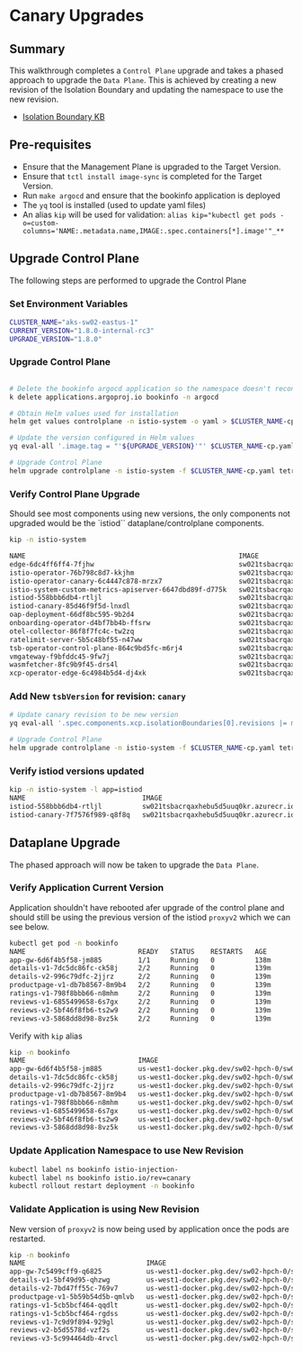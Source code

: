 # Canary Upgrades

## Summary

This walkthrough completes a `Control Plane` upgrade and takes a phased approach to upgrade the `Data Plane`. This is achieved by creating a new revision of the Isolation Boundary and updating the namespace to use the new revision.

- [Isolation Boundary KB](https://docs.tetrate.io/service-bridge/setup/isolation-boundaries)

## Pre-requisites

- Ensure that the Management Plane is upgraded to the Target Version.
- Ensure that `tctl install image-sync` is completed for the Target Version.
- Run `make argocd` and ensure that the bookinfo application is deployed
- The `yq` tool is installed (used to update yaml files)
- An alias `kip` will be used for validation: `alias kip="kubectl get pods -o=custom-columns='NAME:.metadata.name,IMAGE:.spec.containers[*].image'"_**`

## Upgrade Control Plane

The following steps are performed to upgrade the Control Plane

### Set Environment Variables

```sh
CLUSTER_NAME="aks-sw02-eastus-1"
CURRENT_VERSION="1.8.0-internal-rc3"
UPGRADE_VERSION="1.8.0"

```

### Upgrade Control Plane

```sh

# Delete the bookinfo argocd application so the namespace doesn't reconcile
k delete applications.argoproj.io bookinfo -n argocd   

# Obtain Helm values used for installation
helm get values controlplane -n istio-system -o yaml > $CLUSTER_NAME-cp.yaml

# Update the version configured in Helm values
yq eval-all '.image.tag = "'${UPGRADE_VERSION}'"' $CLUSTER_NAME-cp.yaml -i

# Upgrade Control Plane
helm upgrade controlplane -n istio-system -f $CLUSTER_NAME-cp.yaml tetrate-tsb-helm/controlplane --version $UPGRADE_VERSION
```

### Verify Control Plane Upgrade

Should see most components using new versions, the only components not upgraded would be the `istiod`` dataplane/controlplane components.

```sh
kip -n istio-system

NAME                                                     IMAGE
edge-6dc4ff6ff4-7fjhw                                    sw021tsbacrqaxhebu5d5uuq0kr.azurecr.io/xcpd:v1.8.1
istio-operator-76b798c8d7-kkjhm                          sw021tsbacrqaxhebu5d5uuq0kr.azurecr.io/operator:1.19.3-9d7a73d4d6-distroless
istio-operator-canary-6c4447c878-mrzx7                   sw021tsbacrqaxhebu5d5uuq0kr.azurecr.io/operator:1.19.3-9d7a73d4d6-distroless
istio-system-custom-metrics-apiserver-6647dbd89f-d775k   sw021tsbacrqaxhebu5d5uuq0kr.azurecr.io/swck:976d7b6
istiod-558bbb6db4-rtljl                                  sw021tsbacrqaxhebu5d5uuq0kr.azurecr.io/pilot:1.19.3-9d7a73d4d6-distroless
istiod-canary-85d46f9f5d-lnxdl                           sw021tsbacrqaxhebu5d5uuq0kr.azurecr.io/pilot:1.19.3-9d7a73d4d6-distroless
oap-deployment-66df8bc595-9b2d4                          sw021tsbacrqaxhebu5d5uuq0kr.azurecr.io/proxyv2:1.19.3-9d7a73d4d6-distroless,sw021tsbacrqaxhebu5d5uuq0kr.azurecr.io/spm-user:fd0086c4263c33dfcf2d2c6cafefc3827f65c9a2,sw021tsbacrqaxhebu5d5uuq0kr.azurecr.io/proxyv2:1.19.5-f764c5d759-distroless
onboarding-operator-d4bf7bb4b-ffsrw                      sw021tsbacrqaxhebu5d5uuq0kr.azurecr.io/onboarding-operator-server:1.8.0
otel-collector-86f8f7fc4c-tw2zq                          sw021tsbacrqaxhebu5d5uuq0kr.azurecr.io/otelcol:0.89.0,sw021tsbacrqaxhebu5d5uuq0kr.azurecr.io/proxyv2:1.19.5-f764c5d759-distroless
ratelimit-server-5b5c48bf55-n47ww                        sw021tsbacrqaxhebu5d5uuq0kr.azurecr.io/ratelimit:5e1be594-tetrate-v1
tsb-operator-control-plane-864c9bd5fc-m6rj4              sw021tsbacrqaxhebu5d5uuq0kr.azurecr.io/tsboperator-server:1.8.0
vmgateway-f9bfddc45-9fw7j                                sw021tsbacrqaxhebu5d5uuq0kr.azurecr.io/proxyv2:1.19.3-9d7a73d4d6-distroless
wasmfetcher-8fc9b9f45-drs4l                              sw021tsbacrqaxhebu5d5uuq0kr.azurecr.io/wasmfetcher-server:1.8.0
xcp-operator-edge-6c4984b5d4-dj4xk                       sw021tsbacrqaxhebu5d5uuq0kr.azurecr.io/xcp-operator:v1.8.1
```

### Add New `tsbVersion` for revision: `canary`


```sh
# Update canary revision to be new version
yq eval-all '.spec.components.xcp.isolationBoundaries[0].revisions |= map(select(.name == "canary").istio.tsbVersion = "1.8.0")' $CLUSTER_NAME-cp.yaml -i

# Upgrade Control Plane
helm upgrade controlplane -n istio-system -f $CLUSTER_NAME-cp.yaml tetrate-tsb-helm/controlplane --version $UPGRADE_VERSION
```

### Verify istiod versions updated

```sh
kip -n istio-system -l app=istiod
NAME                             IMAGE
istiod-558bbb6db4-rtljl          sw021tsbacrqaxhebu5d5uuq0kr.azurecr.io/pilot:1.19.3-9d7a73d4d6-distroless
istiod-canary-7f7576f989-q8f8q   sw021tsbacrqaxhebu5d5uuq0kr.azurecr.io/pilot:1.19.5-f764c5d759-distroless

```

## Dataplane Upgrade

The phased approach will now be taken to upgrade the `Data Plane`.

### Verify Application Current Version

Application shouldn't have rebooted afer upgrade of the control plane and should still be using the previous version of the istiod `proxyv2` which we can see below.

```sh
kubectl get pod -n bookinfo
NAME                            READY   STATUS    RESTARTS   AGE
app-gw-6d6f4b5f58-jm885         1/1     Running   0          138m
details-v1-7dc5dc86fc-ck58j     2/2     Running   0          139m
details-v2-996c79dfc-2jjrz      2/2     Running   0          139m
productpage-v1-db7b8567-8m9b4   2/2     Running   0          139m
ratings-v1-798f8bbb66-n8mhm     2/2     Running   0          139m
reviews-v1-6855499658-6s7gx     2/2     Running   0          139m
reviews-v2-5bf46f8fb6-ts2w9     2/2     Running   0          139m
reviews-v3-5868dd8d98-8vz5k     2/2     Running   0          139m
```

Verify with `kip` alias

```sh
kip -n bookinfo
NAME                            IMAGE
app-gw-6d6f4b5f58-jm885         us-west1-docker.pkg.dev/sw02-hpch-0/sw02-0-tsb-repo/proxyv2:1.19.3-9d7a73d4d6-distroless
details-v1-7dc5dc86fc-ck58j     us-west1-docker.pkg.dev/sw02-hpch-0/sw02-0-tsb-repo/proxyv2:1.19.3-9d7a73d4d6-distroless,docker.io/istio/examples-bookinfo-details-v1:1.16.4
details-v2-996c79dfc-2jjrz      us-west1-docker.pkg.dev/sw02-hpch-0/sw02-0-tsb-repo/proxyv2:1.19.3-9d7a73d4d6-distroless,docker.io/istio/examples-bookinfo-details-v2:1.18.0
productpage-v1-db7b8567-8m9b4   us-west1-docker.pkg.dev/sw02-hpch-0/sw02-0-tsb-repo/proxyv2:1.19.3-9d7a73d4d6-distroless,docker.io/istio/examples-bookinfo-productpage-v1:1.16.4
ratings-v1-798f8bbb66-n8mhm     us-west1-docker.pkg.dev/sw02-hpch-0/sw02-0-tsb-repo/proxyv2:1.19.3-9d7a73d4d6-distroless,docker.io/istio/examples-bookinfo-ratings-v1:1.16.4
reviews-v1-6855499658-6s7gx     us-west1-docker.pkg.dev/sw02-hpch-0/sw02-0-tsb-repo/proxyv2:1.19.3-9d7a73d4d6-distroless,docker.io/istio/examples-bookinfo-reviews-v1:1.16.4
reviews-v2-5bf46f8fb6-ts2w9     us-west1-docker.pkg.dev/sw02-hpch-0/sw02-0-tsb-repo/proxyv2:1.19.3-9d7a73d4d6-distroless,docker.io/istio/examples-bookinfo-reviews-v2:1.16.4
reviews-v3-5868dd8d98-8vz5k     us-west1-docker.pkg.dev/sw02-hpch-0/sw02-0-tsb-repo/proxyv2:1.19.3-9d7a73d4d6-distroless,docker.io/istio/examples-bookinfo-reviews-v3:1.16.4
```

### Update Application Namespace to use New Revision
```sh
kubectl label ns bookinfo istio-injection-
kubectl label ns bookinfo istio.io/rev=canary
kubectl rollout restart deployment -n bookinfo
```

### Validate Application is using New Revision
New version of `proxyv2` is now being used by application once the pods are restarted.

```sh
kip -n bookinfo
NAME                              IMAGE
app-gw-7c5499cff9-q6825           us-west1-docker.pkg.dev/sw02-hpch-0/sw02-0-tsb-repo/proxyv2:1.19.5-f764c5d759-distroless
details-v1-5bf49d95-qhzwg         us-west1-docker.pkg.dev/sw02-hpch-0/sw02-0-tsb-repo/proxyv2:1.19.5-f764c5d759-distroless,docker.io/istio/examples-bookinfo-details-v1:1.16.4
details-v2-7bd47ff55c-769v7       us-west1-docker.pkg.dev/sw02-hpch-0/sw02-0-tsb-repo/proxyv2:1.19.5-f764c5d759-distroless,docker.io/istio/examples-bookinfo-details-v2:1.18.0
productpage-v1-5b59b54d5b-qmlvb   us-west1-docker.pkg.dev/sw02-hpch-0/sw02-0-tsb-repo/proxyv2:1.19.5-f764c5d759-distroless,docker.io/istio/examples-bookinfo-productpage-v1:1.16.4
ratings-v1-5cb5bcf464-qqdlt       us-west1-docker.pkg.dev/sw02-hpch-0/sw02-0-tsb-repo/proxyv2:1.19.3-9d7a73d4d6-distroless,docker.io/istio/examples-bookinfo-ratings-v1:1.16.4
ratings-v1-5cb5bcf464-rgdss       us-west1-docker.pkg.dev/sw02-hpch-0/sw02-0-tsb-repo/proxyv2:1.19.5-f764c5d759-distroless,docker.io/istio/examples-bookinfo-ratings-v1:1.16.4
reviews-v1-7c9d9f894-929gl        us-west1-docker.pkg.dev/sw02-hpch-0/sw02-0-tsb-repo/proxyv2:1.19.5-f764c5d759-distroless,docker.io/istio/examples-bookinfo-reviews-v1:1.16.4
reviews-v2-b5d5578d-vzf2s         us-west1-docker.pkg.dev/sw02-hpch-0/sw02-0-tsb-repo/proxyv2:1.19.5-f764c5d759-distroless,docker.io/istio/examples-bookinfo-reviews-v2:1.16.4
reviews-v3-5c994464db-4rvcl       us-west1-docker.pkg.dev/sw02-hpch-0/sw02-0-tsb-repo/proxyv2:1.19.5-f764c5d759-distroless,docker.io/istio/examples-bookinfo-reviews-v3:1.16.4
```